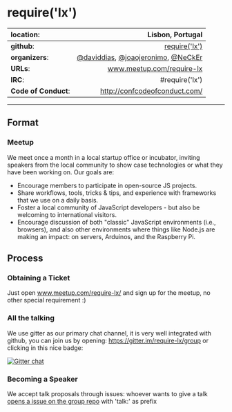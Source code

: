 # require('lx')

| **location**:         | Lisbon, Portugal                       |
|:----------------------|---------------------------------------:|
| **github**:           | [require('lx')](https://github.com/require-lx) |
| **organizers**:       | [@daviddias](https://twitter.com/daviddias), [@joaojeronimo](https://twitter.com/joaojeronimo), [@NeCkEr](https://twitter.com/NeCkEr)                |
| **URLs**:             | www.meetup.com/require-lx
| **IRC**:              | #require('lx')                                    |
| **Code of Conduct**:  | http://confcodeofconduct.com/          |

---------------------------

## Format

### Meetup

We meet once a month in a local startup office or incubator, inviting speakers from the local community to show case technologies or what they have been working on. Our goals are:

* Encourage members to participate in open-source JS projects.
* Share workflows, tools, tricks & tips, and experience with frameworks that we use on a daily basis.
* Foster a local community of JavaScript developers - but also be welcoming to international visitors.
* Encourage discussion of both "classic" JavaScript environments (i.e., browsers), and also other environments where things like Node.js are making an impact: on servers, Arduinos, and the Raspberry Pi.

## Process

### Obtaining a Ticket 

Just open www.meetup.com/require-lx/ and sign up for the meetup, no other special requirement :)

### All the talking

We use gitter as our primary chat channel, it is very well integrated with github, you can join us by opening: https://gitter.im/require-lx/group or clicking in this nice badge:

[![Gitter chat](https://badges.gitter.im/require-lx/group.png)](https://gitter.im/require-lx/group)

### Becoming a Speaker
We accept talk proposals through issues: whoever wants to give a talk [opens a issue on the group repo](https://github.com/require-lx/group/issues?state=open) with 'talk:' as prefix
